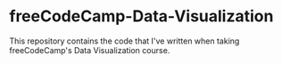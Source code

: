 # freeCodeCamp-Data-Visualization
This repository contains the code that I've written when taking freeCodeCamp's Data Visualization course.
